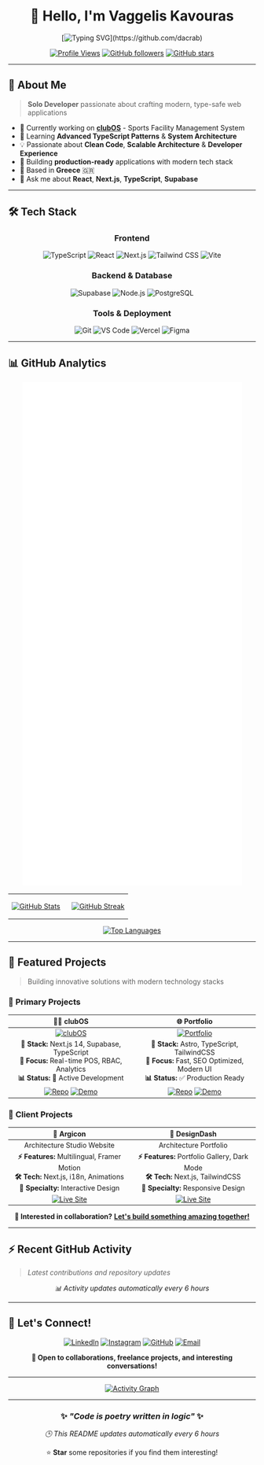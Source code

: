 <div align="center">

# 👋 Hello, I'm Vaggelis Kavouras

[![Typing SVG](https://readme-typing-svg.demolab.com?font=Fira+Code&size=24&duration=3000&pause=1000&color=58A6FF&center=true&vCenter=true&multiline=true&width=800&height=100&lines=Full-Stack+Developer+from+Greece+🇬🇷;Building+Modern+Web+Applications;TypeScript+%7C+React+%7C+Next.js+Enthusiast;Always+Learning+%26+Shipping!)](https://github.com/dacrab)

[![Profile Views](https://komarev.com/ghpvc/?username=dacrab&style=for-the-badge&color=58A6FF&label=Profile+Views)](https://github.com/dacrab)
[![GitHub followers](https://img.shields.io/github/followers/dacrab?style=for-the-badge&color=58A6FF&labelColor=1e1e2e)](https://github.com/dacrab?tab=followers)
[![GitHub stars](https://img.shields.io/github/stars/dacrab?style=for-the-badge&color=58A6FF&labelColor=1e1e2e)](https://github.com/dacrab?tab=repositories)

</div>

---

## 🚀 About Me

> **Solo Developer** passionate about crafting modern, type-safe web applications

- 🔭 Currently working on **[clubOS](https://github.com/dacrab/clubos)** - Sports Facility Management System
- 🌱 Learning **Advanced TypeScript Patterns** & **System Architecture**  
- 💡 Passionate about **Clean Code**, **Scalable Architecture** & **Developer Experience**
- 🎯 Building **production-ready** applications with modern tech stack
- 📍 Based in **Greece** 🇬🇷
- 💬 Ask me about **React**, **Next.js**, **TypeScript**, **Supabase**

---

## 🛠️ Tech Stack

<div align="center">

### Frontend
![TypeScript](https://img.shields.io/badge/TypeScript-3178C6?style=for-the-badge&logo=typescript&logoColor=white)
![React](https://img.shields.io/badge/React-20232A?style=for-the-badge&logo=react&logoColor=61DAFB)
![Next.js](https://img.shields.io/badge/Next.js-000000?style=for-the-badge&logo=next.js&logoColor=white)
![Tailwind CSS](https://img.shields.io/badge/TailwindCSS-06B6D4?style=for-the-badge&logo=tailwind-css&logoColor=white)
![Vite](https://img.shields.io/badge/Vite-646CFF?style=for-the-badge&logo=vite&logoColor=white)

### Backend & Database  
![Supabase](https://img.shields.io/badge/Supabase-3ECF8E?style=for-the-badge&logo=supabase&logoColor=white)
![Node.js](https://img.shields.io/badge/Node.js-339933?style=for-the-badge&logo=node.js&logoColor=white)
![PostgreSQL](https://img.shields.io/badge/PostgreSQL-316192?style=for-the-badge&logo=postgresql&logoColor=white)

### Tools & Deployment
![Git](https://img.shields.io/badge/Git-F05032?style=for-the-badge&logo=git&logoColor=white)
![VS Code](https://img.shields.io/badge/VS_Code-007ACC?style=for-the-badge&logo=visual-studio-code&logoColor=white)
![Vercel](https://img.shields.io/badge/Vercel-000000?style=for-the-badge&logo=vercel&logoColor=white)
![Figma](https://img.shields.io/badge/Figma-F24E1E?style=for-the-badge&logo=figma&logoColor=white)

</div>

---

## 📊 GitHub Analytics

<div align="center">

![GitHub Metrics](https://raw.githubusercontent.com/dacrab/dacrab/main/github-metrics.svg)

</div>

<div align="center">

<table>
<tr>
<td width="50%">

[![GitHub Stats](https://github-readme-stats.vercel.app/api?username=dacrab&show_icons=true&theme=tokyonight&hide_border=true&bg_color=0D1117&title_color=58A6FF&text_color=C3D1D9&icon_color=58A6FF&count_private=true)](https://github.com/dacrab)

</td>
<td width="50%">

[![GitHub Streak](https://github-readme-streak-stats.herokuapp.com/?user=dacrab&theme=tokyonight&hide_border=true&background=0D1117&stroke=58A6FF&ring=58A6FF&fire=FF6B6B&currStreakLabel=58A6FF)](https://github.com/dacrab)

</td>
</tr>
</table>

[![Top Languages](https://github-readme-stats.vercel.app/api/top-langs/?username=dacrab&layout=compact&theme=tokyonight&hide_border=true&bg_color=0D1117&title_color=58A6FF&text_color=C3D1D9&langs_count=10)](https://github.com/dacrab)

</div>

---

## 💼 Featured Projects

> Building innovative solutions with modern technology stacks

### 🚀 **Primary Projects**

<div align="center">

| 🧑‍💼 **clubOS** | 🌐 **Portfolio** |
|:---:|:---:|
| [![clubOS](https://img.shields.io/badge/clubOS-Sports_Facility_Management-00C7B7?style=for-the-badge&logoColor=white)](https://clubos.vercel.app) | [![Portfolio](https://img.shields.io/badge/Portfolio-Personal_Website-FF5D01?style=for-the-badge&logoColor=white)](https://dacrab.github.io) |
| **🔧 Stack:** Next.js 14, Supabase, TypeScript<br/>**🎯 Focus:** Real-time POS, RBAC, Analytics<br/>**📊 Status:** 🚧 Active Development | **🔧 Stack:** Astro, TypeScript, TailwindCSS<br/>**🎯 Focus:** Fast, SEO Optimized, Modern UI<br/>**📊 Status:** ✅ Production Ready |
| [![Repo](https://img.shields.io/badge/🔗_Source-181717?style=flat-square&logo=github)](https://github.com/dacrab/clubos) [![Demo](https://img.shields.io/badge/🌐_Live-00C7B7?style=flat-square&logo=vercel)](https://clubos.vercel.app) | [![Repo](https://img.shields.io/badge/🔗_Source-181717?style=flat-square&logo=github)](https://github.com/dacrab/dacrab.github.io) [![Demo](https://img.shields.io/badge/🌐_Live-FF5D01?style=flat-square&logo=astro)](https://dacrab.github.io) |

</div>

### 🏢 **Client Projects**

<div align="center">

| 🎯 **Argicon** | 🧱 **DesignDash** |
|:---:|:---:|
| Architecture Studio Website | Architecture Portfolio |
| **⚡ Features:** Multilingual, Framer Motion<br/>**🛠️ Tech:** Next.js, i18n, Animations<br/>**🎨 Specialty:** Interactive Design | **⚡ Features:** Portfolio Gallery, Dark Mode<br/>**🛠️ Tech:** Next.js, TailwindCSS<br/>**🎨 Specialty:** Responsive Design |
| [![Live Site](https://img.shields.io/badge/🌐_Visit_Site-00C7B7?style=flat-square&logo=vercel)](https://argicon.gr) | [![Live Site](https://img.shields.io/badge/🌐_Visit_Site-00C7B7?style=flat-square&logo=vercel)](https://designdash.gr) |

</div>

<div align="center">
  
**🎯 Interested in collaboration?** [**Let's build something amazing together!**](mailto:hello@dacrab.dev)

</div>

---

## ⚡ Recent GitHub Activity

> *Latest contributions and repository updates*

<div align="center">

<!--START_SECTION:activity-->
<!--END_SECTION:activity-->

*📊 Activity updates automatically every 6 hours*

</div>

---

## 🤝 Let's Connect!

<div align="center">

[![LinkedIn](https://img.shields.io/badge/LinkedIn-0077B5?style=for-the-badge&logo=linkedin&logoColor=white)](https://www.linkedin.com/in/vkavouras/)
[![Instagram](https://img.shields.io/badge/Instagram-E4405F?style=for-the-badge&logo=instagram&logoColor=white)](https://www.instagram.com/killcrb/)
[![GitHub](https://img.shields.io/badge/GitHub-100000?style=for-the-badge&logo=github&logoColor=white)](https://github.com/dacrab)
[![Email](https://img.shields.io/badge/Email-D14836?style=for-the-badge&logo=gmail&logoColor=white)](mailto:hello@dacrab.dev)

**💬 Open to collaborations, freelance projects, and interesting conversations!**

</div>

---

<div align="center">

[![Activity Graph](https://github-readme-activity-graph.vercel.app/graph?username=dacrab&custom_title=Vaggelis's%20Contribution%20Graph&bg_color=0D1117&color=58A6FF&line=58A6FF&point=FFFFFF&area=true&hide_border=true)](https://github.com/dacrab)

---

### ✨ *"Code is poetry written in logic"* ✨

*🕒 This README updates automatically every 6 hours*

⭐ **Star** some repositories if you find them interesting!

</div>
